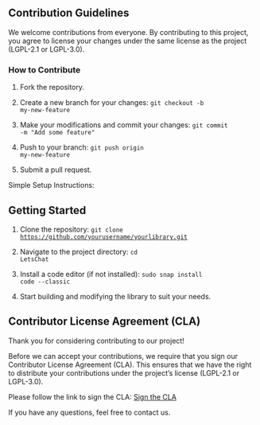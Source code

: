 ## Contribution Guidelines

We welcome contributions from everyone. By contributing to this project, you agree to license your changes under the same license as the project (LGPL-2.1 or LGPL-3.0).

### How to Contribute

1. Fork the repository.
2. Create a new branch for your changes:
<code>git checkout -b my-new-feature</code>

3. Make your modifications and commit your changes:
<code>git commit -m "Add some feature"</code>

4. Push to your branch:
<code>git push origin my-new-feature</code>

5. Submit a pull request.

Simple Setup Instructions:

## Getting Started

1. Clone the repository:
<code>git clone https://github.com/yourusername/yourlibrary.git</code>

2. Navigate to the project directory:
<code>cd LetsChat</code>

3. Install a code editor (if not installed):
<code>sudo snap install code --classic</code>

4. Start building and modifying the library to suit your needs.

## Contributor License Agreement (CLA)

Thank you for considering contributing to our project!

Before we can accept your contributions, we require that you sign our Contributor License Agreement (CLA). This ensures that we have the right to distribute your contributions under the project’s license (LGPL-2.1 or LGPL-3.0).

Please follow the link to sign the CLA: [Sign the CLA](https://cla-assistant.io/BhargavEkbote/LetsChat)

If you have any questions, feel free to contact us.
